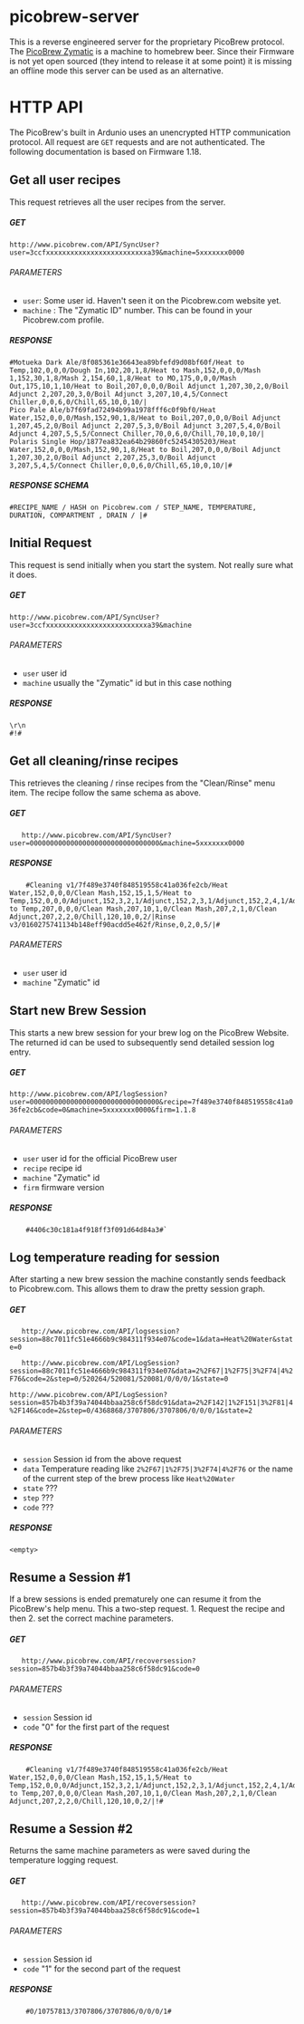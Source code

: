 # picobrew-server
This is a reverse engineered server for the proprietary PicoBrew protocol. The [PicoBrew Zymatic](http://www.picobrew.com/) is a machine to homebrew beer. Since their Firmware is not yet open sourced (they intend to release it at some point) it is missing an offline mode this server can be used as an alternative.

# HTTP API
The PicoBrew's built in Ardunio uses an unencrypted HTTP communication protocol. All request are `GET` requests and are not authenticated. The following documentation is based on Firmware 1.18.

## Get all user recipes
This request retrieves all the user recipes from the server.

##### GET
`http://www.picobrew.com/API/SyncUser?user=3ccfxxxxxxxxxxxxxxxxxxxxxxxxxa39&machine=5xxxxxxx0000`


###### PARAMETERS
- `user`: Some user id. Haven't seen it on the Picobrew.com website yet.
- `machine` : The "Zymatic ID" number. This can be found in your Picobrew.com profile.

##### RESPONSE
```
#Motueka Dark Ale/8f085361e36643ea89bfefd9d08bf60f/Heat to Temp,102,0,0,0/Dough In,102,20,1,8/Heat to Mash,152,0,0,0/Mash 1,152,30,1,8/Mash 2,154,60,1,8/Heat to MO,175,0,0,0/Mash Out,175,10,1,10/Heat to Boil,207,0,0,0/Boil Adjunct 1,207,30,2,0/Boil Adjunct 2,207,20,3,0/Boil Adjunct 3,207,10,4,5/Connect Chiller,0,0,6,0/Chill,65,10,0,10/|
Pico Pale Ale/b7f69fad72494b99a1978fff6c0f9bf0/Heat Water,152,0,0,0/Mash,152,90,1,8/Heat to Boil,207,0,0,0/Boil Adjunct 1,207,45,2,0/Boil Adjunct 2,207,5,3,0/Boil Adjunct 3,207,5,4,0/Boil Adjunct 4,207,5,5,5/Connect Chiller,70,0,6,0/Chill,70,10,0,10/|
Polaris Single Hop/1877ea832ea64b29860fc52454305203/Heat Water,152,0,0,0/Mash,152,90,1,8/Heat to Boil,207,0,0,0/Boil Adjunct 1,207,30,2,0/Boil Adjunct 2,207,25,3,0/Boil Adjunct 3,207,5,4,5/Connect Chiller,0,0,6,0/Chill,65,10,0,10/|#
```

##### RESPONSE SCHEMA
```
#RECIPE_NAME / HASH on Picobrew.com / STEP_NAME, TEMPERATURE, DURATION, COMPARTMENT , DRAIN / |#
```


## Initial Request
This request is send initially when you start the system. Not really sure what it does.

##### GET
`http://www.picobrew.com/API/SyncUser?user=3ccfxxxxxxxxxxxxxxxxxxxxxxxxxa39&machine`

###### PARAMETERS
- `user` user id
- `machine` usually the "Zymatic" id but in this case nothing

##### RESPONSE
```
\r\n
#!#
```

## Get all cleaning/rinse recipes
This retrieves the cleaning / rinse recipes from the "Clean/Rinse" menu item. The recipe follow the same schema as above.

##### GET
`	http://www.picobrew.com/API/SyncUser?user=00000000000000000000000000000000&machine=5xxxxxxx0000`

##### RESPONSE
```
	#Cleaning v1/7f489e3740f848519558c41a036fe2cb/Heat Water,152,0,0,0/Clean Mash,152,15,1,5/Heat to Temp,152,0,0,0/Adjunct,152,3,2,1/Adjunct,152,2,3,1/Adjunct,152,2,4,1/Adjunct,152,2,5,1/Heat to Temp,207,0,0,0/Clean Mash,207,10,1,0/Clean Mash,207,2,1,0/Clean Adjunct,207,2,2,0/Chill,120,10,0,2/|Rinse v3/0160275741134b148eff90acdd5e462f/Rinse,0,2,0,5/|#
```
###### PARAMETERS
- `user` user id
- `machine` "Zymatic" id

## Start new Brew Session
This starts a new brew session for your brew log on the PicoBrew Website. The returned id can be used to subsequently send detailed session log entry.

##### GET
`http://www.picobrew.com/API/logSession?user=00000000000000000000000000000000&recipe=7f489e3740f848519558c41a036fe2cb&code=0&machine=5xxxxxxx0000&firm=1.1.8
`

###### PARAMETERS
- `user` user id for the official PicoBrew user
- `recipe` recipe id
- `machine` "Zymatic" id
- `firm` firmware version

##### RESPONSE
```
	#4406c30c181a4f918ff3f091d64d84a3#`
```


## Log temperature reading for session
After starting a new brew session the machine constantly sends feedback to Picobrew.com. This allows them to draw the pretty session graph.

##### GET
`	http://www.picobrew.com/API/logsession?session=88c7011fc51e4666b9c984311f934e07&code=1&data=Heat%20Water&state=0`

`	http://www.picobrew.com/API/LogSession?session=88c7011fc51e4666b9c984311f934e07&data=2%2F67|1%2F75|3%2F74|4%2F76&code=2&step=0/520264/520081/520081/0/0/0/1&state=0`

`http://www.picobrew.com/API/LogSession?session=857b4b3f39a74044bbaa258c6f58dc91&data=2%2F142|1%2F151|3%2F81|4%2F146&code=2&step=0/4368868/3707806/3707806/0/0/0/1&state=2`

###### PARAMETERS
- `session` Session id from the above request
- `data` Temperature reading like `2%2F67|1%2F75|3%2F74|4%2F76` or the name of the current step of the brew process like `Heat%20Water`
- `state` ???
- `step` ???
- `code` ???


##### RESPONSE
	<empty>



## Resume a Session #1
If a brew sessions is ended prematurely one can resume it from the PicoBrew's help menu. This a two-step request. 1. Request the recipe and then 2. set the correct machine parameters.

##### GET
`	http://www.picobrew.com/API/recoversession?session=857b4b3f39a74044bbaa258c6f58dc91&code=0`

###### PARAMETERS
- `session` Session id
- `code` "0" for the first part of the request

##### RESPONSE
```
	#Cleaning v1/7f489e3740f848519558c41a036fe2cb/Heat Water,152,0,0,0/Clean Mash,152,15,1,5/Heat to Temp,152,0,0,0/Adjunct,152,3,2,1/Adjunct,152,2,3,1/Adjunct,152,2,4,1/Adjunct,152,2,5,1/Heat to Temp,207,0,0,0/Clean Mash,207,10,1,0/Clean Mash,207,2,1,0/Clean Adjunct,207,2,2,0/Chill,120,10,0,2/|!#
```


## Resume a Session #2
Returns the same machine parameters as were saved during the temperature logging request.

##### GET
`	http://www.picobrew.com/API/recoversession?session=857b4b3f39a74044bbaa258c6f58dc91&code=1`

###### PARAMETERS

- `session` Session id
- `code` "1" for the second part of the request

##### RESPONSE
```
	#0/10757813/3707806/3707806/0/0/0/1#
```
